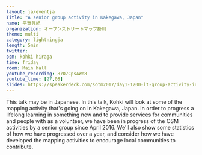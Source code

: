 ```yaml
---
layout: ja/eventja
Title: "A senior group activity in Kakegawa, Japan"
name: 平賀興紀
organization: オープンストリートマップ掛川
theme: multi
category: lightningja
length: 5min
twitter:
osm: kohki hiraga
time: friday
room: Main hall
youtube_recording: 87D7CpsAWn8
youtube_time: [27,08]
slides: https://speakerdeck.com/sotm2017/day1-1200-lt-group-activity-in-kakegawa-1
---
```

This talk may be in Japanese. In this talk, Kohki will look at some of the mapping activity that's going on in Kakegawa,  Japan.  In order to progress a lifelong learning in something new and to provide services for communities and people with as a volunteer, we have been in progress of the OSM activities by a senior group since April 2016.  We'll also show some statistics of how we have progressed over a year, and consider how we have developed the mapping activities to encourage local communities to contribute.

